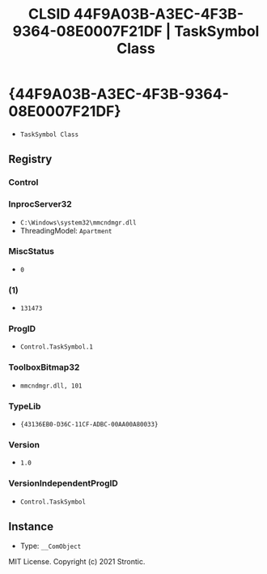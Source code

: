 ﻿---
title: "CLSID 44F9A03B-A3EC-4F3B-9364-08E0007F21DF | TaskSymbol Class"
excerpt: What is COM-Object CLSID 44F9A03B-A3EC-4F3B-9364-08E0007F21DF?
---

# {44F9A03B-A3EC-4F3B-9364-08E0007F21DF}

* `TaskSymbol Class`

## Registry


### Control


### InprocServer32

* `C:\Windows\system32\mmcndmgr.dll`
* ThreadingModel: `Apartment`

### MiscStatus

* `0`

### (1)

* `131473`

### ProgID

* `Control.TaskSymbol.1`

### ToolboxBitmap32

* `mmcndmgr.dll, 101`

### TypeLib

* `{43136EB0-D36C-11CF-ADBC-00AA00A80033}`

### Version

* `1.0`

### VersionIndependentProgID

* `Control.TaskSymbol`

## Instance

* Type: `__ComObject`

MIT License. Copyright (c) 2021 Strontic.


